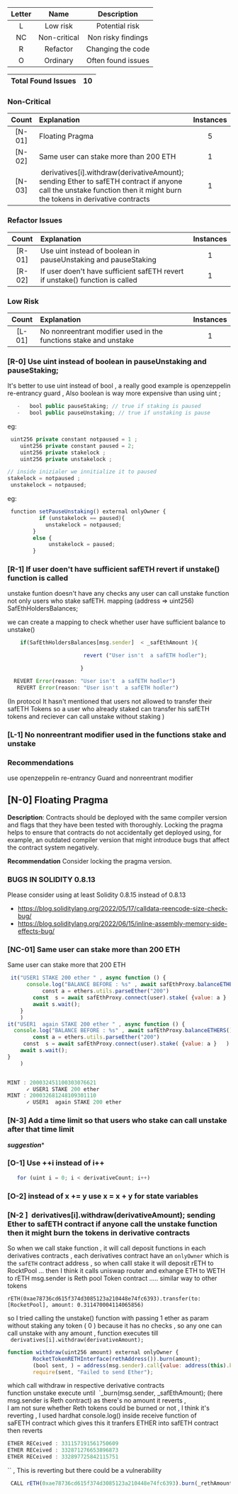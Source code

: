 

| Letter | Name | Description |
|:--:|:-------:|:-------:|
| L  | Low risk | Potential risk |
| NC |  Non-critical | Non risky findings |
| R  | Refactor | Changing the code |
| O | Ordinary | Often found issues |

| Total Found Issues | 10 |
|:--:|:--:|

### Non-Critical 

| Count | Explanation | Instances |
|:--:|:-------|:--:|
| [N-01] | Floating Pragma | 5 |
| [N-02] | Same user can stake more than 200 ETH  | 1 |
| [N-03] |    derivatives[i].withdraw(derivativeAmount);   sending Ether to safETH contract  if  anyone call the unstake function  then it might burn the tokens in  derivative contracts | 1 |


### Refactor Issues 

| Count | Explanation | Instances |
|:--:|:-------|:--:|
| [R-01] | Use uint instead of boolean in pauseUnstaking  and pauseStaking | 1 |
| [R-02] | If user doen't have sufficient safETH revert if  unstake() function is called  | 1 |


### Low Risk 
| Count | Explanation | Instances |
|:--:|:-------|:--:|
| [L-01] | No nonreentrant modifier used in the  functions stake and unstake  | 1 |

### [R-0]  Use uint instead of boolean in pauseUnstaking  and pauseStaking;

It's better to use uint  instead of bool  ,  a really good example is openzeppelin re-entrancy guard , Also
boolean is way more expensive than  using uint ;
```js
   -   bool public pauseStaking; // true if staking is paused
   -   bool public pauseUnstaking; // true if unstaking is pause
```

eg: 
```js
 uint256 private constant notpaused = 1 ;
    uint256 private constant paused = 2;
    uint256 private stakelock ;
    uint256 private unstakelock ;
```

```js
// inside inizialer we innitialize it to paused 
stakelock = notpaused ;
 unstakelock = notpaused;
```

eg:
```js
 function setPauseUnstaking() external onlyOwner {
          if (unstakelock == paused){
            unstakelock = notpaused;
        }
        else {
             unstakelock = paused;
        }

```


### [R-1]  If user doen't have sufficient safETH revert if  unstake() function is called 

unstake funtion doesn't have any checks any user  can call unstake function not only  users who stake 
safETH.
    mapping (address => uint256) SafEthHoldersBalances;
    
   we can create a mapping to check whether user have sufficient balance to  unstake()
```js
    if(SafEthHoldersBalances[msg.sender]  < _safEthAmount ){

                        revert ("User isn't  a safETH hodler");

                       }
```

```js
  REVERT Error(reason: "User isn't  a safETH hodler")
   REVERT Error(reason: "User isn't  a safETH hodler")
```
 (In protocol It hasn't mentioned that  users  not allowed to transfer their safETH Tokens  so a user who already staked can transfer his safETH tokens and reciever can call unstake without staking )    

### [L-1] No nonreentrant modifier used in the  functions stake and unstake 

### Recommendations

use openzeppelin re-entrancy Guard and nonreentrant modifier 


## [N-0] Floating Pragma

**Description**: 
Contracts should be deployed with the same compiler version and flags that they have been tested with thoroughly. Locking the pragma helps to ensure that contracts do not accidentally get deployed using, for example, an outdated compiler version that might introduce bugs that affect the contract system negatively.

**Recommendation**
Consider locking the pragma version.

### BUGS IN SOLIDITY 0.8.13
Please consider using at least Solidity 0.8.15 instead of 0.8.13 
-  https://blog.soliditylang.org/2022/05/17/calldata-reencode-size-check-bug/
- https://blog.soliditylang.org/2022/06/15/inline-assembly-memory-side-effects-bug/

### [NC-01] Same user can stake more than 200 ETH 
 Same user can  stake more that 200 ETH 

```js
 it("USER1 STAKE 200 ether " , async function () {
      console.log("BALANCE BEFORE : %s" , await safEthProxy.balanceETHERS() )
           const a = ethers.utils.parseEther("200")
        const  s = await safEthProxy.connect(user).stake( {value: a }   )
        await s.wait();
    }
    )
it("USER1  again STAKE 200 ether " , async function () {
  console.log("BALANCE BEFORE : %s" , await safEthProxy.balanceETHERS() )
        const a = ethers.utils.parseEther("200")
     const  s = await safEthProxy.connect(user).stake( {value: a }   )
    await s.wait();
}
    )
```


```js

MINT : 200032451100303076621
      ✓ USER1 STAKE 200 ether 
MINT : 200032681248109301110
      ✓ USER1  again STAKE 200 ether 
```




### [N-3]  Add a  time limit  so that  users who stake  can call unstake after that   time limit 

***suggestion****

### [O-1] Use  ++i instead of i++
```js
   for (uint i = 0; i < derivativeCount; i++) 
```

### [O-2]  instead of x += y  use  x = x + y for state variables



### [N-2 ]   derivatives[i].withdraw(derivativeAmount);   sending Ether to safETH contract  if  anyone call the unstake function  then it might burn the tokens in  derivative contracts
So when we call stake function  , it will call deposit functions in each derivatives contracts , each derivatives contract have  an `onlyOwner`  which is the  `safETH` contract address , so when calll stake it will deposit  rETH    to RocktPool ... then I think it calls uniswap router and exhange ETH to WETH to  rETH msg.sender is Reth pool Token contract .....  similar way to other tokens 
```
rETH(0xae78736cd615f374d3085123a210448e74fc6393).transfer(to: [RocketPool], amount: 0.311470004114065856)
```
 so I tried calling the unstake() function  with  passing 1 ether as param  without staking any token ( 0 ) because  it has  no checks , so any one can call unstake with any amount   , 
function executes till 
 `` derivatives[i].withdraw(derivativeAmount); ``

```js
function withdraw(uint256 amount) external onlyOwner {
        RocketTokenRETHInterface(rethAddress()).burn(amount);
        (bool sent, ) = address(msg.sender).call{value: address(this).balance}("");
        require(sent, "Failed to send Ether");
```

which call  withdraw in respective derivative contracts  
function unstake execute until  `_burn(msg.sender, _safEthAmount); (here msg.sender is Reth contract)
as there's no amount it reverts ,  
I am not sure whether   Reth tokens  could be burned  or not ,   I think it's reverting , I used hardhat console.log() inside receive function of  
saFETH contract  which gives  this it tranfers ETHER into safETH contract then reverts 

```js
ETHER RECeived : 331157191561750609 
ETHER RECeived : 332871276653896873 
ETHER RECeived : 332897725842115751 
```
``
,   This is reverting but  there could be a  vulnerability 
```js
 CALL rETH(0xae78736cd615f374d3085123a210448e74fc6393).burn(_rethAmount: 311439063843440753)
```




